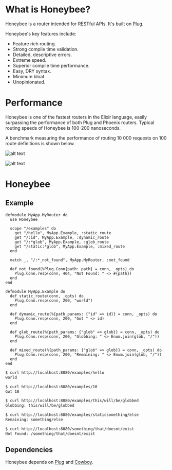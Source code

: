 # What is Honeybee?
Honeybee is a router intended for RESTful APIs. It's built on [Plug](https://hexdocs.pm/plug/readme.html).

Honeybee's key features include:
 - Feature rich routing.
 - Strong compile time validation.
 - Detailed, descriptive errors.
 - Extreme speed.
 - Superior compile time performance.
 - Easy, DRY syntax.
 - Minimum bloat.
 - Unopinionated.

# Performance
Honeybee is one of the fastest routers in the Elixir language, easily surpassing the performance of both Plug and Phoenix routers. Typical routing speeds of Honeybee is 100-200 nanoseconds.

A benchmark measuring the performance of routing 10 000 requests on 100 route definitions is shown below.

![alt text](https://github.com/sfinnman/honeybee/blob/simon/initial-commit/guides/assets/ips_plot.png?raw=true "Benchmark of runs per second for 10 000 requests on 100 routes")

![alt text](https://github.com/sfinnman/honeybee/blob/simon/initial-commit/guides/assets/runtime_plot.png?raw=true "Benchmark of run time for 10 000 requests on 100 routes")

# Honeybee

## Example
```
defmodule MyApp.MyRouter do
  use Honeybee

  scope "/examples" do
    get "/hello", MyApp.Example, :static_route
    get "/:id", MyApp.Example, :dynamic_route
    get "/:*glob", MyApp.Example, :glob_route
    get "/static:*glob", MyApp.Example, :mixed_route
  end

  match _, "/:*_not_found", MyApp.MyRouter, :not_found

  def not_found(%Plug.Conn{path: path} = conn, _opts) do
    Plug.Conn.resp(conn, 404, "Not Found: " <> #{path})
  end
end
```

```
defmodule MyApp.Example do
  def static_route(conn, _opts) do
    Plug.Conn.resp(conn, 200, "world")
  end

  def dynamic_route(%{path_params: {"id" => id}} = conn, _opts) do
    Plug.Conn.resp(conn, 200, "Got " <> id)
  end

  def glob_route(%{path_params: {"glob" => glob}} = conn, _opts) do
    Plug.Conn.resp(conn, 200, "Globbing: " <> Enum.join(glob, "/"))
  end

  def mixed_route(%{path_params: {"glob" => glob}} = conn, _opts) do
    Plug.Conn.resp(conn, 200, "Remaining: " <> Enum.join(glob, "/"))
  end
end
```

```bash
$ curl http://localhost:8080/examples/hello
world

$ curl http://localhost:8080/examples/10
Got 10

$ curl http://localhost:8080/examples/this/will/be/globbed
Globbing: this/will/be/globbed

$ curl http://localhost:8080/examples/staticsomething/else
Remaining: something/else

$ curl http://localhost:8080/something/that/doesnt/exist
Not Found: /something/that/doesnt/exist
```

## Dependencies
Honeybee depends on [Plug](https://hexdocs.pm/plug/readme.html "Plug Hexdocs") and [Cowboy](https://github.com/ninenines/cowboy "Cowboy Github").

